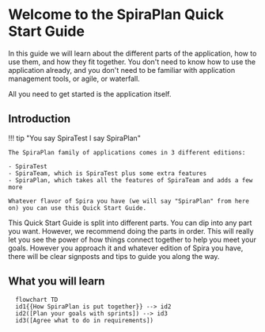 # Welcome to the SpiraPlan Quick Start Guide
In this guide we will learn about the different parts of the application, how to use them, and how they fit together. You don't need to know how to use the application already, and you don't need to be familiar with application management tools, or agile, or waterfall.

All you need to get started is the application itself.

## Introduction
!!! tip "You say SpiraTest I say SpiraPlan"

    The SpiraPlan family of applications comes in 3 different editions:

    - SpiraTest
    - SpiraTeam, which is SpiraTest plus some extra features
    - SpiraPlan, which takes all the features of SpiraTeam and adds a few more

    Whatever flavor of Spira you have (we will say "SpiraPlan" from here on) you can use this Quick Start Guide. 

This Quick Start Guide is split into different parts. You can dip into any part you want. However, we recommend doing the parts in order. This will really let you see the power of how things connect together to help you meet your goals. However you approach it and whatever edition of Spira you have, there will be clear signposts and tips to guide you along the way.

## What you will learn

``` mermaid
  flowchart TD
  id1{{How SpiraPlan is put together}} --> id2
  id2([Plan your goals with sprints]) --> id3
  id3([Agree what to do in requirements])
```
